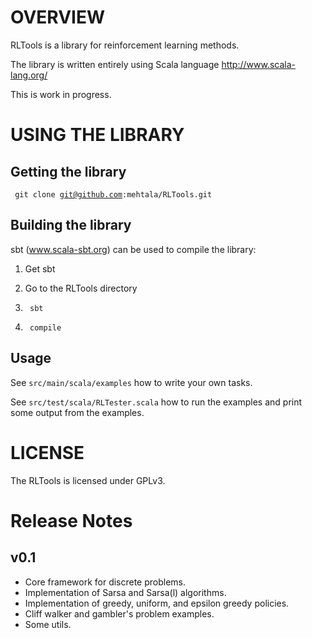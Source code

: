 # OVERVIEW

RLTools is a library for reinforcement learning methods.

The library is written entirely using Scala language http://www.scala-lang.org/

This is work in progress.

# USING THE LIBRARY

## Getting the library

<code> git clone git@github.com:mehtala/RLTools.git</code>

## Building the library

sbt (www.scala-sbt.org) can be used to compile the library:

1. Get sbt

2. Go to the RLTools directory

3. <code> sbt </code>

4. <code> compile </code>

## Usage

See <code>src/main/scala/examples</code> how to write your own tasks.

See <code>src/test/scala/RLTester.scala</code> how to run the examples and print some output from the examples.

# LICENSE

The RLTools is licensed under GPLv3.

# Release Notes

## v0.1

* Core framework for discrete problems.
* Implementation of Sarsa and Sarsa(l) algorithms.
* Implementation of greedy, uniform, and epsilon greedy policies.
* Cliff walker and gambler's problem examples.
* Some utils.
